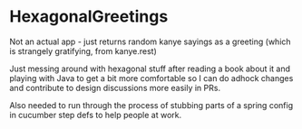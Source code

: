 # HexagonalGreetings

Not an actual app - just returns random kanye sayings as a greeting (which is strangely 
gratifying, from kanye.rest)

Just messing around with hexagonal stuff after reading a book about it and playing with Java 
to get a bit more comfortable so I can do adhock changes and contribute to design discussions
more easily in PRs.

Also needed to run through the process of stubbing parts of a spring config in cucumber step 
defs to help people at work.
